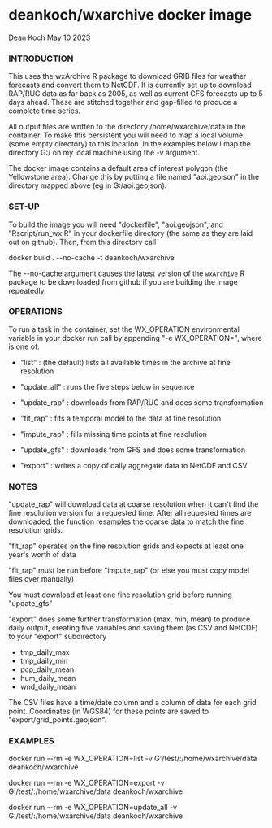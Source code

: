 # deankoch/wxarchive docker image
Dean Koch
May 10 2023

### INTRODUCTION

This uses the wxArchive R package to download GRIB files for weather forecasts and convert them to
NetCDF. It is currently set up to download RAP/RUC data as far back as 2005, as well as current
GFS forecasts up to 5 days ahead. These are stitched together and gap-filled to produce a complete
time series.

All output files are written to the directory /home/wxarchive/data in the container. To make this
persistent you will need to map a local volume (some empty directory) to this location. In the
examples below I map the directory G:/ on my local machine using the -v argument.

The docker image contains a default area of interest polygon (the Yellowstone area). Change this
by putting a file named "aoi.geojson" in the directory mapped above (eg in G:/aoi.geojson).

### SET-UP

To build the image you will need "dockerfile", "aoi.geojson", and "Rscript/run_wx.R" in your
dockerfile directory (the same as they are laid out on github). Then, from this directory call

docker build . --no-cache -t deankoch/wxarchive

The --no-cache argument causes the latest version of the `wxArchive` R package to be
downloaded from github if you are building the image repeatedly. 

### OPERATIONS

To run a task in the container, set the WX_OPERATION environmental variable in your docker run call
by appending "-e WX_OPERATION=<name>", where <name> is one of:

* "list"           : (the default) lists all available times in the archive at fine resolution
* "update_all"     : runs the five steps below in sequence

* "update_rap"     : downloads from RAP/RUC and does some transformation
* "fit_rap"        : fits a temporal model to the data at fine resolution
* "impute_rap"     : fills missing time points at fine resolution
* "update_gfs"     : downloads from GFS and does some transformation
* "export"         : writes a copy of daily aggregate data to NetCDF and CSV


### NOTES

"update_rap" will download data at coarse resolution when it can't find the fine resolution
version for a requested time. After all requested times are downloaded, the function resamples
the coarse data to match the fine resolution grids.

"fit_rap" operates on the fine resolution grids and expects at least one year's worth of data

"fit_rap" must be run before "impute_rap" (or else you must copy model files over manually)

You must download at least one fine resolution grid before running "update_gfs"

"export" does some further transformation (max, min, mean) to produce daily output, creating
five variables and saving them (as CSV and NetCDF) to your "export" subdirectory

* tmp_daily_max
* tmp_daily_min
* pcp_daily_mean
* hum_daily_mean
* wnd_daily_mean

The CSV files have a time/date column and a column of data for each grid point. Coordinates
(in WGS84) for these points are saved to "export/grid_points.geojson".

### EXAMPLES

docker run --rm -e WX_OPERATION=list -v G:/test/:/home/wxarchive/data deankoch/wxarchive

docker run --rm -e WX_OPERATION=export -v G:/test/:/home/wxarchive/data deankoch/wxarchive

docker run --rm -e WX_OPERATION=update_all -v G:/test/:/home/wxarchive/data deankoch/wxarchive
